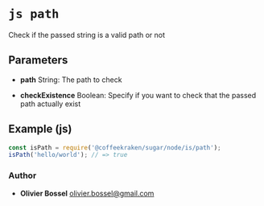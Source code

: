 


<!-- @namespace    sugar.node.is -->
<!-- @name    path -->

# ```js path ```


Check if the passed string is a valid path or not

## Parameters

- **path**  String: The path to check

- **checkExistence**  Boolean: Specify if you want to check that the passed path actually exist



## Example (js)

```js
const isPath = require('@coffeekraken/sugar/node/is/path');
isPath('hello/world'); // => true
```


### Author
- **Olivier Bossel** <a href="mailto:olivier.bossel@gmail.com">olivier.bossel@gmail.com</a> 



